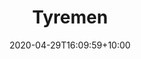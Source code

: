 ---
title: "Tyremen"
intro: "eCommerce website for seeling tyres and tyre fitting."
date: 2020-04-29T16:09:59+10:00
draft: false
logo: tyremen.png
color: "#022f51"
layout: case-study
website: "https://tyremen.co.uk"
---